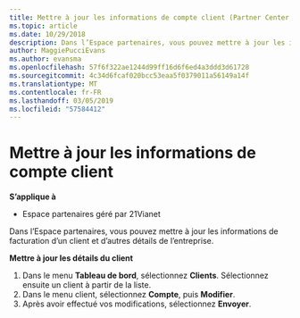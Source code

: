 ```yaml
---
title: Mettre à jour les informations de compte client (Partner Center géré par 21Vianet)
ms.topic: article
ms.date: 10/29/2018
description: Dans l’Espace partenaires, vous pouvez mettre à jour les informations de facturation d’un client et d’autres détails de l’entreprise.
author: MaggiePucciEvans
ms.author: evansma
ms.openlocfilehash: 57f6f322ae1244d99ff16d6f6ed4a3ddd3d61728
ms.sourcegitcommit: 4c34d6fcaf020bcc53eaa5f0379011a56149a14f
ms.translationtype: MT
ms.contentlocale: fr-FR
ms.lasthandoff: 03/05/2019
ms.locfileid: "57584412"
---
```

# <a name="update-customer-account-information"></a>Mettre à jour les informations de compte client

**S’applique à**

-   Espace partenaires géré par 21Vianet


Dans l’Espace partenaires, vous pouvez mettre à jour les informations de facturation d’un client et d’autres détails de l’entreprise.

**Mettre à jour les détails du client**

1.  Dans le menu **Tableau de bord**, sélectionnez **Clients**. Sélectionnez ensuite un client à partir de la liste.
2.  Dans le menu client, sélectionnez **Compte**, puis **Modifier**.
3.  Après avoir effectué vos modifications, sélectionnez **Envoyer**.

